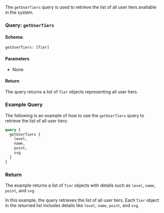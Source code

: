 The `getUserTiers` query is used to retrieve the list of all user tiers available in the system.

### Query: `getUserTiers`

#### Schema:
```graphql
getUserTiers: [Tier]
```

#### Parameters

- None

#### Return

The query returns a list of `Tier` objects representing all user tiers.

### Example Query

The following is an example of how to use the `getUserTiers` query to retrieve the list of all user tiers:

```graphql
query {
  getUserTiers {
    level,
    name,
    point,
    svg
  }
}
```

### Return

The example returns a list of `Tier` objects with details such as `level`, `name`, `point`, and `svg`.

In this example, the query retrieves the list of all user tiers. Each `Tier` object in the returned list includes details like `level`, `name`, `point`, and `svg`.
